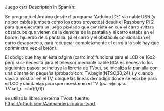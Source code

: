 Juego cars
Description in Spanish:

Se programó el Arduino desde el programa "Arduino IDE" vía cable USB (y no por cables jumpers como los otros proyectos) desde el Raspberry Pi 2 para que ejecutara un juego pixelado que consiste en que el carro evitara obstáculos que vienen de la derecha de la pantalla y el carro estaba en el borde izquierdo de la pantalla. (si el carro y el obstáculo colisionaban el carro desaparecía, para recuperar completamente el carro a la solo hay que oprimir otra vez el botón).

El código que hay en ésta página (carro.ino) funciona para el LCD de 16x2 pero si se necesita para el televisor mediante cable RCA es necesario los siguientes pasos:
se incluye la librería de TVout, se inicializa la pantalla con una dimensión pequeña (probado con: TV.begin(NTSC,30,24);) y cuando vaya a mostrar en el TV, ubique las líneas de código donde se escribe para el LCD y cámbielas para que muestre en el TV (por ejemplo: TV.set_cursor(0,0))

se utilizó la librería externa TVout. fuente: https://github.com/Avamander/arduino-tvout
